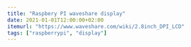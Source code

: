 ```yaml
---
title: "Raspbery PI waveshare display"
date: 2021-01-01T12:00:00+02:00
itemurl: "https://www.waveshare.com/wiki/2.8inch_DPI_LCD"
tags: ["raspberrypi", "display"]
---
```


